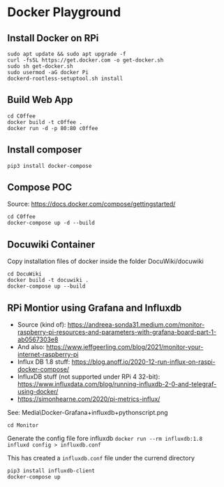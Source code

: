 # Docker Playground

## Install Docker on RPi

```
sudo apt update && sudo apt upgrade -f
curl -fsSL https://get.docker.com -o get-docker.sh
sudo sh get-docker.sh
sudo usermod -aG docker Pi
dockerd-rootless-setuptool.sh install
```

## Build Web App

```
cd C0ffee
docker build -t c0ffee .
docker run -d -p 80:80 c0ffee
```

## Install composer

```
pip3 install docker-compose
```

## Compose POC

Source: https://docs.docker.com/compose/gettingstarted/

```
cd C0ffee
docker-compose up -d --build
```

## Docuwiki Container

Copy installation files of docker inside the folder DocuWiki/docuwiki
```
cd DocuWiki
docker build -t docuwiki .
docker-compose up --build
```

## RPi Montior using Grafana and Influxdb

- Source (kind of): https://andreea-sonda31.medium.com/monitor-raspberry-pi-resources-and-parameters-with-grafana-board-part-1-ab0567303e8
- And also: https://www.jeffgeerling.com/blog/2021/monitor-your-internet-raspberry-pi
- Influx DB 1.8 stuff: https://blog.anoff.io/2020-12-run-influx-on-raspi-docker-compose/
- InfluxDB stuff (not supported under RPi 4 32-bit): https://www.influxdata.com/blog/running-influxdb-2-0-and-telegraf-using-docker/
- https://simonhearne.com/2020/pi-metrics-influx/

See: Media\Docker-Grafana+influxdb+pythonscript.png

```
cd Monitor
```
Generate the config file fore influxdb `docker run --rm influxdb:1.8 influxd config > influxdb.conf`

This has created a `influxdb.conf` file under the currend directory

```
pip3 install influxdb-client
docker-compose up
```

